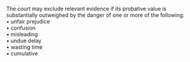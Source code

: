 The court may exclude relevant evidence if its probative value is substantially outweighed by the danger of one or more of the following:  
• unfair prejudice  
• confusion  
• misleading  
• undue delay  
• wasting time  
• cumulative